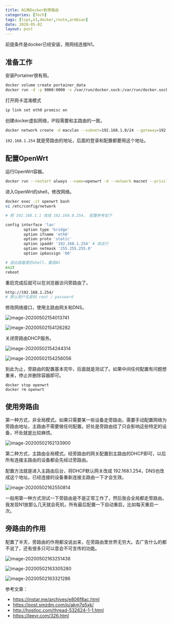 ```yaml
---
title: N1用Docker刷旁路由
categories: [Tech]
tags: [tips,n1,docker,route,armbian]
date: 2020-05-02
layout: post
---
```

前提条件是docker已经安装，用网线连接N1。

<!-- more -->

## 准备工作

安装Portainer很有用。

```bash
docker volume create portainer_data
docker run -d -p 9000:9000 -v /var/run/docker.sock:/var/run/docker.sock -v portainer_data:/data portainer/portainer:linux-arm64
```

打开网卡混淆模式

```bash
ip link set eth0 promisc on
```

创建docker虚拟网络，IP段需要和主路由的一致。

```bash
docker network create -d macvlan --subnet=192.168.1.0/24 --gateway=192.168.1.254 -o parent=eth0 macnet
```

`192.168.1.254` 就是旁路由的地址，后面的登录和配置都要用这个地址。

## 配置OpenWrt

运行OpenWrt容器。

```bash
docker run --restart always --name=openwrt -d --network macnet --privileged unifreq/openwrt-aarch64:latest
```

进入OpenWrt的shell，修改网络。

```bash
docker exec -it openwrt bash
vi /etc/config/network

# 把 192.168.1.1 改成 192.168.0.254， 配置参考如下

config interface 'lan'
        option type 'bridge'
        option ifname 'eth0'
        option proto 'static'
        option ipaddr '192.168.1.254' # 改这行
        option netmask '255.255.255.0'
        option ip6assign '60'

# 退出容器里的shell，重启N1
exit
reboot
```

重启完成后就可以在浏览器访问旁路由了。

```bash
http://192.168.1.254/
# 默认用户名密码 root / password
```

修改网络接口，使用主路由网关和DNS。

![image-20200502154013741](images/image-20200502154013741.png)

![image-20200502154126282](images/image-20200502154126282.png)

关闭旁路由DHCP服务。

![image-20200502154244314](images/image-20200502154244314.png)

![image-20200502154256056](images/image-20200502154256056.png)

到此为止，旁路由的配置基本完毕，后面就是测试了。如果中间任何配置有问题想重来，停止并删除容器即可。

```
docker stop openwrt
docker rm openwrt
```

## 使用旁路由

第一种方式，非全局模式。如果只需要某一些设备走旁路由，需要手动配置网络为旁路由地址，主路由不需要做任何配置。好处是旁路由挂了只会影响这些特定的设备，坏处就是比较麻烦。

![image-20200502162133900](images/image-20200502162133900.png)

第二种方式，主路由全局模式。经旁路由的网关配置到主路由的DHCP即可，以后所有连接主路由的设备都会先经过旁路由。

配置方法就是进入主路由后台，将DHCP默认网关改成 192.168.1.254，DNS也改成这个地址。已经连接的设备重新连接主路由一下才会生效。

![image-20200502162550814](images/image-20200502162550814.png)

一般用第一种方式测试一下旁路由是不是正常工作了，然后我会全局都走旁路由。我发现N1放那么几天就会死机，所有最后配置一下自动重启，比如每天重启一次。

## 旁路由的作用

配置了半天，旁路由的作用都没说出来，在旁路由里世界无穷大。去广告什么的都不说了，还有很多只可以意会不可言传的功能。

![image-20200502163251438](images/image-20200502163251438.png)

![image-20200502163305280](images/image-20200502163305280.png)

![image-20200502163321286](images/image-20200502163321286.png)

参考文章：

* https://instar.me/archives/e806f8ac.html
* https://post.smzdm.com/p/akm7q5xk/
* http://hostloc.com/thread-532624-1-1.html
* https://leeyr.com/326.html
